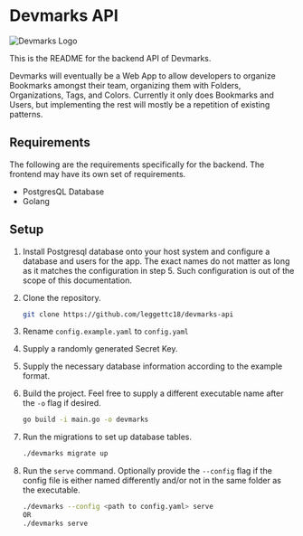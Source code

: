 # Devmarks API

![Devmarks Logo](https://raw.githubusercontent.com/leggettc18/devmarks-frontend-web/main/src/assets/logo.svg)

This is the README for the backend API of Devmarks.

Devmarks will eventually be a Web App to allow developers to organize
Bookmarks amongst their team, organizing them with Folders, Organizations,
Tags, and Colors. Currently it only does Bookmarks and Users, but implementing
the rest will mostly be a repetition of existing patterns.

## Requirements

The following are the requirements specifically for the backend. The frontend
may have its own set of requirements.

- PostgresQL Database
- Golang

## Setup

1. Install Postgresql database onto your host system and configure a database
and users for the app. The exact names do not matter as long as it matches
the configuration in step 5. Such configuration is out of the scope
of this documentation.
2. Clone the repository.

    ```bash
    git clone https://github.com/leggettc18/devmarks-api
    ```

3. Rename `config.example.yaml` to `config.yaml`
4. Supply a randomly generated Secret Key.
5. Supply the necessary database information according to the example format.
6. Build the project. Feel free to supply a different executable name after the
`-o` flag if desired.

    ```bash
    go build -i main.go -o devmarks
    ```

7. Run the migrations to set up database tables.

    ```bash
    ./devmarks migrate up
    ```

8. Run the `serve` command. Optionally provide the `--config` flag if the
config file is either named differently and/or not in the same folder as the
executable.

    ```bash
    ./devmarks --config <path to config.yaml> serve
    OR
    ./devmarks serve
    ```